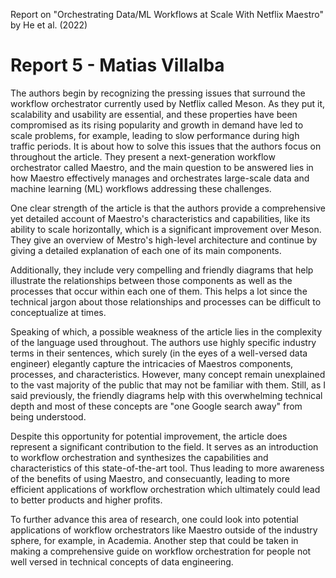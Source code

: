 Report on "Orchestrating Data/ML Workflows at Scale With Netflix Maestro" by He et al. (2022)

# Report 5 - Matias Villalba

The authors begin by recognizing the pressing issues that surround the workflow orchestrator currently used by Netflix called Meson. As they put it, scalability and usability are essential, and these properties have been compromised as its rising popularity and growth in demand have led to scale problems, for example, leading to slow performance during high traffic periods. It is about how to solve this issues that the authors focus on throughout the article. They present a next-generation workflow orchestrator called Maestro, and the main question to be answered lies in how Maestro effectively manages and orchestrates large-scale data and machine learning (ML) workflows addressing these challenges.

One clear strength of the article is that the authors provide a comprehensive yet detailed account of Maestro's characteristics and capabilities, like its ability to scale horizontally, which is a significant improvement over Meson. They give an overview of Mestro's high-level architecture and continue by giving a detailed explanation of each one of its main components. 

Additionally, they include very compelling and friendly diagrams that help illustrate the relationships between those components as well as the processes that occur within each one of them. This helps a lot since the technical jargon about those relationships and processes can be difficult to conceptualize at times.

Speaking of which, a possible weakness of the article lies in the complexity of the language used throughout. The authors use highly specific industry terms in their sentences, which surely (in the eyes of a well-versed data engineer) elegantly capture the intricacies of Maestros components, processes, and characteristics. However, many concept remain unexplained to the vast majority of the public that may not be familiar with them. Still, as I said previously, the friendly diagrams help with this overwhelming technical depth and most of these concepts are "one Google search away" from being understood.

Despite this opportunity for potential improvement, the article does represent a significant contribution to the field. It serves as an introduction to workflow orchestration and synthesizes the capabilities and characteristics of this state-of-the-art tool. Thus leading to more awareness of the benefits of using Maestro, and consecuantly, leading to more efficient applications of workflow orchestration which ultimately could lead to better products and higher profits.

To further advance this area of research, one could look into potential applications of workflow orchestrators like Maestro outside of the industry sphere, for example, in Academia. Another step that could be taken in making a comprehensive guide on workflow orchestration for people not well versed in technical concepts of data engineering.